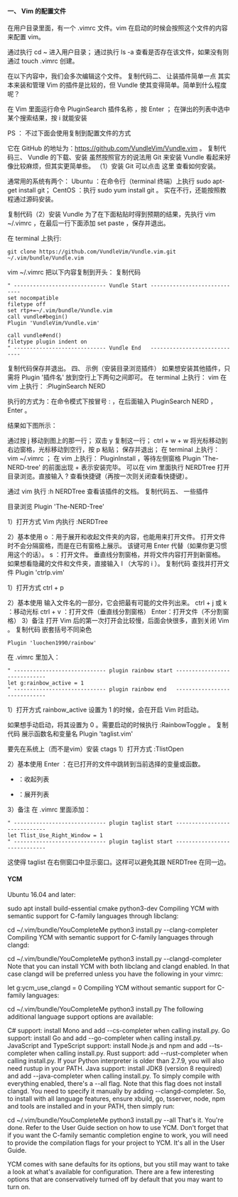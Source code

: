 
#### 一、 Vim 的配置文件
在用户目录里面，有一个 .vimrc 文件。vim 在启动的时候会按照这个文件的内容来配置 vim。

通过执行 cd ~ 进入用户目录；
通过执行 ls -a 查看是否存在该文件，如果没有则通过 touch .vimrc 创建。

在以下内容中，我们会多次编辑这个文件。
复制代码二、 让装插件简单一点
其实本来装和管理 Vim 的插件是比较的，但 Vundle 使其变得简单。简单到什么程度呢？

在 Vim 里面运行命令 PluginSearch 插件名称 ，按 Enter ；
在弹出的列表中选中某个搜索结果，按 i 就能安装

PS ： 不过下面会使用复制到配置文件的方式

它在 GitHub 的地址为：https://github.com/VundleVim/Vundle.vim 。
复制代码三、 Vundle 的下载、安装
虽然按照官方的说法用 Git 来安装 Vundle 看起来好像比较麻烦，但其实更简单些。
（1）安装 Git
可以点击 这里 查看如何安装。

通常用的系统有两个：
Ubuntu ：在命令行（terminal 终端）上执行 sudo apt-get install git；
CentOS ：执行 sudo yum install git 。
实在不行，还能按照教程通过源码安装。

复制代码（2）安装 Vundle
为了在下面粘贴时得到预期的结果，先执行 vim ~/.vimrc ，在最后一行下面添加 set paste ，保存并退出。

在 terminal 上执行:
```
git clone https://github.com/VundleVim/Vundle.vim.git ~/.vim/bundle/Vundle.vim
```
vim ~/.vimrc
把以下内容复制到开头：
复制代码

```
" ----------------------------- Vundle Start -----------------------------
set nocompatible
filetype off
set rtp+=~/.vim/bundle/Vundle.vim
call vundle#begin()
Plugin 'VundleVim/Vundle.vim'

call vundle#end()
filetype plugin indent on
" ----------------------------- Vundle End   -----------------------------
```

复制代码保存并退出。
四、 示例（安装目录浏览插件）
如果想安装其他插件，只需将 Plugin '插件名' 放到空行上下两句之间即可。
在 terminal 上执行： vim
在 vim 上执行： :PluginSearch NERD

执行的方式为：在命令模式下按冒号 : ，在后面输入 PluginSearch NERD ， Enter 。

结果如下图所示：


通过按 j 移动到图上的那一行；
双击 y 复制这一行；
ctrl + w + w 将光标移动到右边窗格，光标移动到空行，按 p 粘贴；
保存并退出；
在 terminal 上执行： vim ~/.vimrc ；
在 vim 上执行： PluginInstall ，等待左侧窗格 Plugin 'The-NERD-tree' 的前面出现 + 表示安装完毕。
可以在 vim 里面执行 NERDTree 打开目录浏览。直接输入 ? 查看快捷键（再按一次则关闭查看快捷键）。

通过 vim 执行 :h NERDTree 查看该插件的文档。
复制代码五、 一些插件

目录浏览
Plugin 'The-NERD-Tree'

1）打开方式
Vim 内执行 :NERDTree

2）基本使用
o ：用于展开和收起文件夹的内容，也能用来打开文件。
打开文件时不会分隔窗格，而是在已有窗格上展示。
该键可用 Enter 代替（如果你更习惯用这个的话）。
s ：打开文件。
垂直线分割窗格，并将文件内容打开到新窗格。
如果想看隐藏的文件和文件夹，直接输入 I （大写的 i ）。
复制代码
查找并打开文件
Plugin 'ctrlp.vim'

1）打开方式
ctrl + p

2）基本使用
输入文件名的一部分，它会把最有可能的文件列出来。
ctrl + j 或 k ：移动光标
ctrl + v ：打开文件（垂直线分割窗格）
Enter：打开文件（不分割窗格）
3）备注
打开 Vim 后的第一次打开会比较慢，后面会快很多，直到关闭 Vim 。
复制代码
嵌套括号不同染色

`Plugin 'luochen1990/rainbow'`

在 .vimrc 里加入：

```
" ----------------------------- plugin rainbow start -----------------------------
let g:rainbow_active = 1
" ----------------------------- plugin rainbow end   -----------------------------
```
1）打开方式
rainbow_active 设置为 1 的时候，会在开启 Vim 时启动。

如果想手动启动，将其设置为 0 。需要启动的时候执行 :RainbowToggle 。
复制代码
展示函数名和变量名
Plugin 'taglist.vim'

要先在系统上（而不是vim）安装 ctags
1）打开方式
:TlistOpen

2）基本使用
Enter ：在已打开的文件中跳转到当前选择的变量或函数。
- ：收起列表
+ ：展开列表

3）备注
在 .vimrc 里面添加：
```
" ----------------------------- plugin taglist start -----------------------------
let Tlist_Use_Right_Window = 1
" ----------------------------- plugin taglist start -----------------------------
```
这使得 taglist 在右侧窗口中显示窗口。这样可以避免其跟 NERDTree 在同一边。

#### YCM 
Ubuntu 16.04 and later:

sudo apt install build-essential cmake python3-dev
Compiling YCM with semantic support for C-family languages through libclang:

cd ~/.vim/bundle/YouCompleteMe
python3 install.py --clang-completer
Compiling YCM with semantic support for C-family languages through clangd:

cd ~/.vim/bundle/YouCompleteMe
python3 install.py --clangd-completer
Note that you can install YCM with both libclang and clangd enabled. In that case clangd will be preferred unless you have the following in your vimrc:

let g:ycm_use_clangd = 0
Compiling YCM without semantic support for C-family languages:

cd ~/.vim/bundle/YouCompleteMe
python3 install.py
The following additional language support options are available:

C# support: install Mono and add --cs-completer when calling install.py.
Go support: install Go and add --go-completer when calling install.py.
JavaScript and TypeScript support: install Node.js and npm and add --ts-completer when calling install.py.
Rust support: add --rust-completer when calling install.py.
If your Python interpreter is older than 2.7.9, you will also need rustup in your PATH.
Java support: install JDK8 (version 8 required) and add --java-completer when calling install.py.
To simply compile with everything enabled, there's a --all flag. Note that this flag does not install clangd. You need to specify it manually by adding --clangd-completer. So, to install with all language features, ensure xbuild, go, tsserver, node, npm and tools are installed and in your PATH, then simply run:

cd ~/.vim/bundle/YouCompleteMe
python3 install.py --all
That's it. You're done. Refer to the User Guide section on how to use YCM. Don't forget that if you want the C-family semantic completion engine to work, you will need to provide the compilation flags for your project to YCM. It's all in the User Guide.

YCM comes with sane defaults for its options, but you still may want to take a look at what's available for configuration. There are a few interesting options that are conservatively turned off by default that you may want to turn on.
